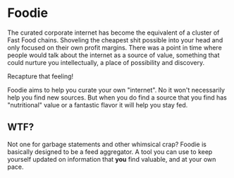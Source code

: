 # Foodie

The curated corporate internet has become the equivalent of a cluster of Fast Food chains.  Shoveling the cheapest shit possible into your head and only focused on their own profit margins.  There was a point in time where people would talk about the internet as a source of value, something that could nurture you intellectually, a place of possibility and discovery.

Recapture that feeling!

Foodie aims to help you curate your own "internet".  No it won't necessarily help you find new sources.  But when you do find a source that you find has "nutritional" value or a fantastic flavor it will help you stay fed.

## WTF?

Not one for garbage statements and other whimsical crap?  Foodie is basically designed to be a feed aggregator.  A tool you can use to keep yourself updated on information that **you** find valuable, and at your own pace.
